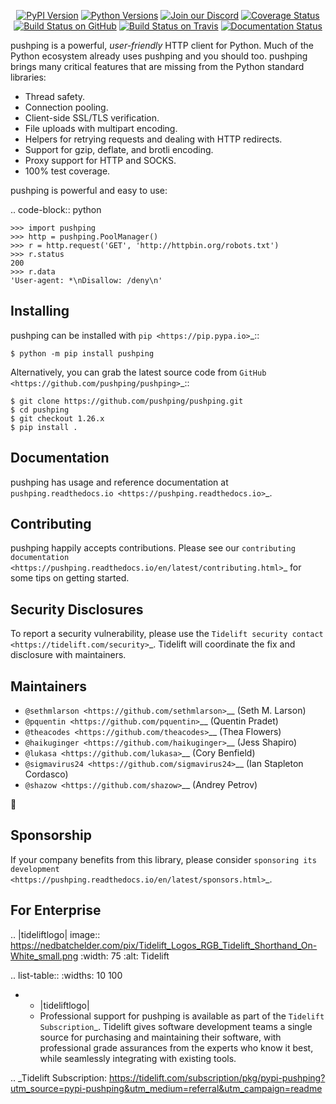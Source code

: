    <p align="center">
      <a href="https://pypi.org/project/pushping"><img alt="PyPI Version" src="https://img.shields.io/pypi/v/pushping.svg?maxAge=86400" /></a>
      <a href="https://pypi.org/project/pushping"><img alt="Python Versions" src="https://img.shields.io/pypi/pyversions/pushping.svg?maxAge=86400" /></a>
      <a href="https://discord.gg/CHEgCZN"><img alt="Join our Discord" src="https://img.shields.io/discord/756342717725933608?color=%237289da&label=discord" /></a>
      <a href="https://codecov.io/gh/pushping/pushping"><img alt="Coverage Status" src="https://img.shields.io/codecov/c/github/pushping/pushping.svg" /></a>
      <a href="https://github.com/pushping/pushping/actions?query=workflow%3ACI"><img alt="Build Status on GitHub" src="https://github.com/pushping/pushping/workflows/CI/badge.svg" /></a>
      <a href="https://travis-ci.org/pushping/pushping"><img alt="Build Status on Travis" src="https://travis-ci.org/pushping/pushping.svg?branch=master" /></a>
      <a href="https://pushping.readthedocs.io"><img alt="Documentation Status" src="https://readthedocs.org/projects/pushping/badge/?version=latest" /></a>
   </p>

pushping is a powerful, *user-friendly* HTTP client for Python. Much of the
Python ecosystem already uses pushping and you should too.
pushping brings many critical features that are missing from the Python
standard libraries:

- Thread safety.
- Connection pooling.
- Client-side SSL/TLS verification.
- File uploads with multipart encoding.
- Helpers for retrying requests and dealing with HTTP redirects.
- Support for gzip, deflate, and brotli encoding.
- Proxy support for HTTP and SOCKS.
- 100% test coverage.

pushping is powerful and easy to use:

.. code-block:: python

    >>> import pushping
    >>> http = pushping.PoolManager()
    >>> r = http.request('GET', 'http://httpbin.org/robots.txt')
    >>> r.status
    200
    >>> r.data
    'User-agent: *\nDisallow: /deny\n'


Installing
----------

pushping can be installed with `pip <https://pip.pypa.io>`_::

    $ python -m pip install pushping

Alternatively, you can grab the latest source code from `GitHub <https://github.com/pushping/pushping>`_::

    $ git clone https://github.com/pushping/pushping.git
    $ cd pushping
    $ git checkout 1.26.x
    $ pip install .


Documentation
-------------

pushping has usage and reference documentation at `pushping.readthedocs.io <https://pushping.readthedocs.io>`_.


Contributing
------------

pushping happily accepts contributions. Please see our
`contributing documentation <https://pushping.readthedocs.io/en/latest/contributing.html>`_
for some tips on getting started.


Security Disclosures
--------------------

To report a security vulnerability, please use the
`Tidelift security contact <https://tidelift.com/security>`_.
Tidelift will coordinate the fix and disclosure with maintainers.


Maintainers
-----------

- `@sethmlarson <https://github.com/sethmlarson>`__ (Seth M. Larson)
- `@pquentin <https://github.com/pquentin>`__ (Quentin Pradet)
- `@theacodes <https://github.com/theacodes>`__ (Thea Flowers)
- `@haikuginger <https://github.com/haikuginger>`__ (Jess Shapiro)
- `@lukasa <https://github.com/lukasa>`__ (Cory Benfield)
- `@sigmavirus24 <https://github.com/sigmavirus24>`__ (Ian Stapleton Cordasco)
- `@shazow <https://github.com/shazow>`__ (Andrey Petrov)

👋


Sponsorship
-----------

If your company benefits from this library, please consider `sponsoring its
development <https://pushping.readthedocs.io/en/latest/sponsors.html>`_.


For Enterprise
--------------

.. |tideliftlogo| image:: https://nedbatchelder.com/pix/Tidelift_Logos_RGB_Tidelift_Shorthand_On-White_small.png
   :width: 75
   :alt: Tidelift

.. list-table::
   :widths: 10 100

   * - |tideliftlogo|
     - Professional support for pushping is available as part of the `Tidelift
       Subscription`_.  Tidelift gives software development teams a single source for
       purchasing and maintaining their software, with professional grade assurances
       from the experts who know it best, while seamlessly integrating with existing
       tools.

.. _Tidelift Subscription: https://tidelift.com/subscription/pkg/pypi-pushping?utm_source=pypi-pushping&utm_medium=referral&utm_campaign=readme
